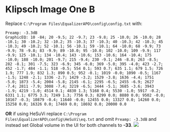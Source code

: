 # Klipsch Image One B
Replace `C:\Program Files\EqualizerAPO\config\config.txt` with:
```
Preamp: -3.3dB
GraphicEQ: 10 -84; 20 -9.5; 22 -9.7; 23 -9.8; 25 -10.0; 26 -10.0; 28 -10.1; 30 -10.2; 32 -10.2; 35 -10.3; 37 -10.3; 40 -10.3; 42 -10.3; 45 -10.3; 49 -10.2; 52 -10.1; 56 -10.1; 59 -10.1; 64 -10.0; 68 -9.9; 73 -9.9; 78 -9.8; 83 -9.9; 89 -10.0; 95 -10.0; 102 -10.0; 109 -9.9; 117 -9.9; 125 -10.1; 134 -10.4; 143 -10.6; 153 -10.6; 164 -10.4; 175 -10.0; 188 -10.0; 201 -9.7; 215 -9.4; 230 -9.1; 246 -8.8; 263 -8.5; 282 -8.1; 301 -7.5; 323 -6.9; 345 -6.0; 369 -5.0; 395 -4.0; 423 -2.7; 452 -1.7; 484 -1.1; 518 -0.5; 554 0.1; 593 0.7; 635 1.1; 679 1.5; 726 1.9; 777 1.9; 832 1.3; 890 0.5; 952 -0.1; 1019 -0.0; 1090 -0.5; 1167 -1.5; 1248 -2.1; 1336 -2.7; 1429 -3.2; 1529 -3.8; 1636 -4.4; 1751 -5.0; 1873 -5.4; 2004 -5.8; 2145 -6.1; 2295 -6.5; 2455 -6.9; 2627 -7.4; 2811 -7.9; 3008 -7.4; 3219 -6.5; 3444 -5.1; 3685 -3.6; 3943 -1.9; 4219 -1.0; 4514 0.1; 4830 1.3; 5168 0.4; 5530 -1.0; 5917 -0.2; 6331 1.1; 6775 3.3; 7249 1.3; 7756 0.3; 8299 0.0; 8880 0.0; 9502 -0.0; 10167 -0.3; 10879 -0.4; 11640 -0.0; 12455 0.0; 13327 0.0; 14260 0.0; 15258 0.0; 16326 0.0; 17469 0.0; 18692 0.0; 20000 0.0
```
**OR** if using HeSuVi replace `C:\Program Files\EqualizerAPO\config\HeSuVi\eq.txt` and omit `Preamp: -3.3dB` and instead set Global volume in the UI for both channels to **-33**.
![](https://raw.githubusercontent.com/jaakkopasanen/AutoEq/master/results/SBAF-Serious/innerfidelity/onear/Klipsch%20Image%20One%20B/Klipsch%20Image%20One%20B.png)